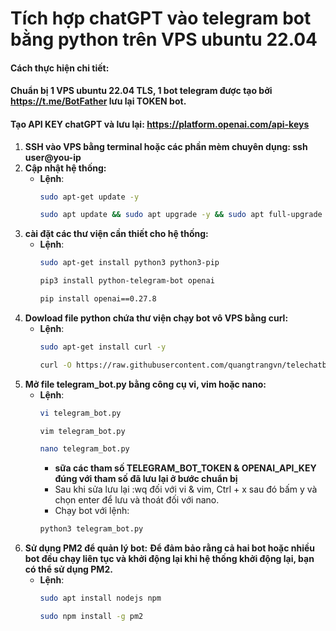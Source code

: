 # Tích hợp chatGPT vào telegram bot bằng python trên VPS ubuntu 22.04

#### Cách thực hiện chi tiết:
#### Chuẩn bị 1 VPS ubuntu 22.04 TLS, 1 bot telegram được tạo bởi https://t.me/BotFather lưu lại TOKEN bot.
#### Tạo API KEY chatGPT và lưu lại: https://platform.openai.com/api-keys
1. **SSH vào VPS bằng terminal hoặc các phần mèm chuyên dụng: ssh user@you-ip**
2. **Cập nhật hệ thống:**
   - **Lệnh**:
     ```bash
     sudo apt-get update -y
     ```
     ```bash
     sudo apt update && sudo apt upgrade -y && sudo apt full-upgrade -y && sudo apt autoremove -y
     ```
3. **cài đặt các thư viện cần thiết cho hệ thống:**
   - **Lệnh**:
     ```bash
     sudo apt-get install python3 python3-pip
     ```
     ```bash
     pip3 install python-telegram-bot openai
     ```
     ```bash
     pip install openai==0.27.8
     ```
4. **Dowload file python chứa thư viện chạy bot vô VPS bằng curl:**
   - **Lệnh**:
     ```bash
     sudo apt-get install curl -y
     ```
     ```bash
     curl -O https://raw.githubusercontent.com/quangtrangvn/telechatbot/main/telegram_bot.py
     ```
5. **Mở file telegram_bot.py bằng công cụ vi, vim hoặc nano:**
   - **Lệnh**:
     ```bash
     vi telegram_bot.py
     ```
     ```bash
     vim telegram_bot.py
     ```
     ```bash
     nano telegram_bot.py
     ```
     - **sữa các tham số TELEGRAM_BOT_TOKEN & OPENAI_API_KEY đúng với tham số đã lưu lại ở bước chuẩn bị**
     - Sau khi sửa lưu lại :wq đối với vi & vim, Ctrl + x sau đó bấm y và chọn enter để lưu và thoát đối với nano.
     - Chạy bot với lệnh:
     ```bash
     python3 telegram_bot.py
     ```
6. **Sử dụng PM2 để quản lý bot:**
   **Để đảm bảo rằng cả hai bot hoặc nhiều bot đều chạy liên tục và khởi động lại khi hệ thống khởi động lại, bạn có thể sử dụng PM2.**
   - **Lệnh**:
     ```bash
     sudo apt install nodejs npm
     ```
     ```bash
     sudo npm install -g pm2
     ```
